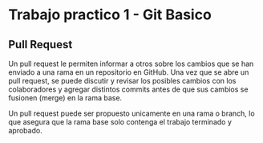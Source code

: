 # Trabajo practico 1 - Git Basico

## Pull Request

Un pull request le permiten informar a otros sobre los cambios que se han enviado a una rama en un repositorio en GitHub. Una vez que se abre un pull request, se puede discutir y revisar los posibles cambios con los colaboradores y agregar distintos commits antes de que sus cambios se fusionen (merge) en la rama base.

Un pull request puede ser propuesto unicamente en una rama o branch, lo que asegura que la rama base solo contenga el trabajo terminado y aprobado.
